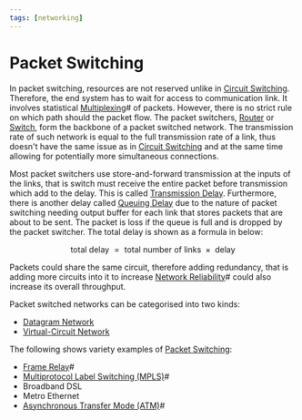 ```yaml
---
tags: [networking]
---
```


# Packet Switching

In packet switching, resources are not reserved unlike in [Circuit Switching](202207150846.md).
Therefore, the end system has to wait for access to communication link. It
involves statistical [Multiplexing](202209091259.md)# of packets. However, there
is no strict rule on which path should the packet flow. The packet switchers,
[Router](202207061800.md) or [Switch](202207051907.md), form the backbone of a
packet switched network. The transmission rate of such network is equal to the
full transmission rate of a link, thus doesn't have the same issue as in
[Circuit Switching](202207150846.md) and at the same time allowing for
potentially more simultaneous connections.

Most packet switchers use store-and-forward transmission at the inputs of the
links, that is switch must receive the entire packet before transmission which
add to the delay. This is called [Transmission Delay](202302161914.md).
Furthermore, there is another delay called [Queuing Delay](202302161904.md) due
to the nature of packet switching needing output buffer for each link that
stores packets that are about to be sent. The packet is loss if the queue is
full and is dropped by the packet switcher. The total delay is shown as a
formula in below:

$$
\text{total delay } = \text{ total number of links } \times \text{ delay}
$$

Packets could share the same circuit, therefore adding redundancy, that is
adding more circuits into it to increase [Network Reliability](202210012123.md)#
could also increase its overall throughput.

Packet switched networks can be categorised into two kinds:
- [Datagram Network](202302161652.md)
- [Virtual-Circuit Network](202302161655.md)

The following shows variety examples of [Packet Switching](202207150848.md):
- [Frame Relay](202208291308.md)#
- [Multiprotocol Label Switching (MPLS)](202207150852.md)#
- Broadband DSL
- Metro Ethernet
- [Asynchronous Transfer Mode (ATM)](202209221012.md)#
